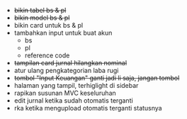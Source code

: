 - ~~bikin tabel bs & pl~~
- ~~bikin model bs & pl~~
- bikin card untuk bs & pl
- tambahkan input untuk buat akun
    - bs
    - pl
    - reference code
- ~~tampilan card jurnal hilangkan nominal~~
- atur ulang pengkategorian laba rugi
- ~~tombol "Input Keuangan" ganti jadi li saja, jangan tombol~~
- halaman yang tampil, terhiglight di sidebar
- rapikan susunan MVC keseluruhan
- edit jurnal ketika sudah otomatis terganti
- rka ketika mengupload otomatis terganti statusnya